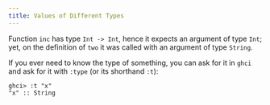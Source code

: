 ```yaml
---
title: Values of Different Types
---
```


Function `inc` has type `Int -> Int`, hence it expects an argument
of type `Int`; yet, on the definition of `two` it was called with
an argument of type `String`.

If you ever need to know the type of something, you can ask for it in `ghci`
and ask for it with `:type` (or its shorthand `:t`):

```
ghci> :t "x"
"x" :: String
```
